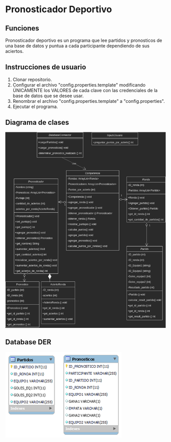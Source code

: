 # Pronosticador Deportivo
## Funciones
Pronosticador deportivo es un programa que lee partidos y pronosticos de una base de datos y puntua a cada participante dependiendo de sus aciertos.

## Instrucciones de usuario
1. Clonar repositorio.
2. Configurar el archivo "config.properties.template" modificando ÚNICAMENTE los VALORES de cada clave con las credenciales de la base de datos que se desee usar.
3. Renombrar el archivo "config.properties.template" a "config.properties".
4. Ejecutar el programa.

## Diagrama de clases
<img src="https://github.com/gmenendez0/Pronosticador_Deportivo/blob/main/doc/UML_Pronosticador_Deportivo.png" alt="class_diagram">

## Database DER
<img src="https://github.com/gmenendez0/Pronosticador_Deportivo/blob/main/doc/Database%20DER.png" alt="Database DER">
